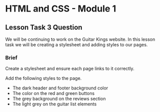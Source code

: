 # HTML and CSS - Module 1

## Lesson Task 3 Question

We will be continuing to work on the Guitar Kings website. In this lesson task we will be creating a stylesheet and adding styles to our pages.

### Brief

Create a stylesheet and ensure each page links to it correctly.

Add the following styles to the page.
- The dark header and footer background color
- The color on the red and green buttons
- The grey background on the reviews section
- The light grey on the guitar list elements
